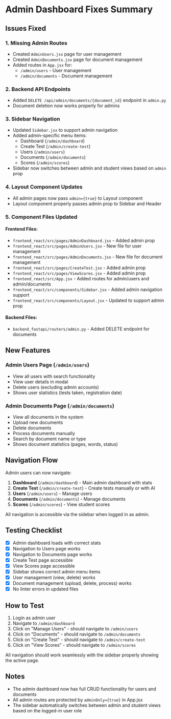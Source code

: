 # Admin Dashboard Fixes Summary

## Issues Fixed

### 1. **Missing Admin Routes**
- Created `AdminUsers.jsx` page for user management
- Created `AdminDocuments.jsx` page for document management
- Added routes in `App.jsx` for:
  - `/admin/users` - User management
  - `/admin/documents` - Document management

### 2. **Backend API Endpoints**
- Added `DELETE /api/admin/documents/{document_id}` endpoint in `admin.py`
- Document deletion now works properly for admins

### 3. **Sidebar Navigation**
- Updated `Sidebar.jsx` to support admin navigation
- Added admin-specific menu items:
  - Dashboard (`/admin/dashboard`)
  - Create Test (`/admin/create-test`)
  - Users (`/admin/users`)
  - Documents (`/admin/documents`)
  - Scores (`/admin/scores`)
- Sidebar now switches between admin and student views based on `admin` prop

### 4. **Layout Component Updates**
- All admin pages now pass `admin={true}` to Layout component
- Layout component properly passes admin prop to Sidebar and Header

### 5. **Component Files Updated**

#### Frontend Files:
- `frontend_react/src/pages/AdminDashboard.jsx` - Added admin prop
- `frontend_react/src/pages/AdminUsers.jsx` - New file for user management
- `frontend_react/src/pages/AdminDocuments.jsx` - New file for document management
- `frontend_react/src/pages/CreateTest.jsx` - Added admin prop
- `frontend_react/src/pages/ViewScores.jsx` - Added admin prop
- `frontend_react/src/App.jsx` - Added routes for admin/users and admin/documents
- `frontend_react/src/components/Sidebar.jsx` - Added admin navigation support
- `frontend_react/src/components/Layout.jsx` - Updated to support admin prop

#### Backend Files:
- `backend_fastapi/routers/admin.py` - Added DELETE endpoint for documents

## New Features

### Admin Users Page (`/admin/users`)
- View all users with search functionality
- View user details in modal
- Delete users (excluding admin accounts)
- Shows user statistics (tests taken, registration date)

### Admin Documents Page (`/admin/documents`)
- View all documents in the system
- Upload new documents
- Delete documents
- Process documents manually
- Search by document name or type
- Shows document statistics (pages, words, status)

## Navigation Flow

Admin users can now navigate:
1. **Dashboard** (`/admin/dashboard`) - Main admin dashboard with stats
2. **Create Test** (`/admin/create-test`) - Create tests manually or with AI
3. **Users** (`/admin/users`) - Manage users
4. **Documents** (`/admin/documents`) - Manage documents
5. **Scores** (`/admin/scores`) - View student scores

All navigation is accessible via the sidebar when logged in as admin.

## Testing Checklist

- [x] Admin dashboard loads with correct stats
- [x] Navigation to Users page works
- [x] Navigation to Documents page works
- [x] Create Test page accessible
- [x] View Scores page accessible
- [x] Sidebar shows correct admin menu items
- [x] User management (view, delete) works
- [x] Document management (upload, delete, process) works
- [x] No linter errors in updated files

## How to Test

1. Login as admin user
2. Navigate to `/admin/dashboard`
3. Click on "Manage Users" - should navigate to `/admin/users`
4. Click on "Documents" - should navigate to `/admin/documents`
5. Click on "Create Test" - should navigate to `/admin/create-test`
6. Click on "View Scores" - should navigate to `/admin/scores`

All navigation should work seamlessly with the sidebar properly showing the active page.

## Notes

- The admin dashboard now has full CRUD functionality for users and documents
- All admin routes are protected by `adminOnly={true}` in App.jsx
- The sidebar automatically switches between admin and student views based on the logged-in user role

